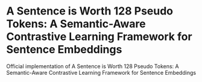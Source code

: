 # A Sentence is Worth 128 Pseudo Tokens: A Semantic-Aware Contrastive Learning Framework for Sentence Embeddings
Official implementation of A Sentence is Worth 128 Pseudo Tokens: A Semantic-Aware Contrastive Learning Framework for Sentence Embeddings
